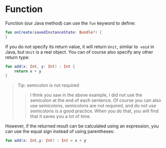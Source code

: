 # Function

Function (our Java method) can use the `fun` keyword to define:

```kotlin
fun onCreate(savedInstanceState: Bundle?) {
}
```

If you do not specify its return value, it will return `Unit`, similar to` void` in Java, but `Unit` is a real object. You can of course also specify any other return type:

```kotlin
fun add(x: Int, y: Int) : Int {
    return x + y
}
```

>Tip: semicolon is not required
>>I think you saw in the above example, I did not use the semicolon at the end of each sentence. Of course you can also use semicolons, semicolons are not required, and do not use semicolons is a good practice. When you do that, you will find that it saves you a lot of time.

However, if the returned result can be calculated using an expression, you can use the equal sign instead of using parentheses:

```kotlin
fun add(x: Int,y: Int) : Int = x + y
```
